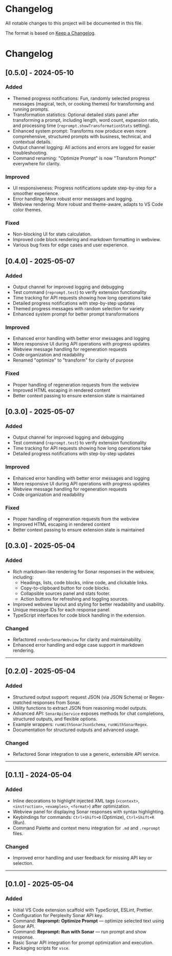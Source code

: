 # Changelog

All notable changes to this project will be documented in this file.

The format is based on [Keep a Changelog](https://keepachangelog.com/en/1.0.0/).

# Changelog

## [0.5.0] - 2024-05-10

### Added
- Themed progress notifications: Fun, randomly selected progress messages (magical, tech, or cooking themes) for transforming and running prompts.
- Transformation statistics: Optional detailed stats panel after transforming a prompt, including length, word count, expansion ratio, and processing time (`reprompt.showTransformationStats` setting).
- Enhanced system prompt: Transforms now produce even more comprehensive, structured prompts with business, technical, and contextual details.
- Output channel logging: All actions and errors are logged for easier troubleshooting.
- Command renaming: "Optimize Prompt" is now "Transform Prompt" everywhere for clarity.

### Improved
- UI responsiveness: Progress notifications update step-by-step for a smoother experience.
- Error handling: More robust error messages and logging.
- Webview rendering: More robust and theme-aware, adapts to VS Code color themes.

### Fixed
- Non-blocking UI for stats calculation.
- Improved code block rendering and markdown formatting in webview.
- Various bug fixes for edge cases and user experience.

## [0.4.0] - 2025-05-07

### Added
- Output channel for improved logging and debugging
- Test command (`reprompt.test`) to verify extension functionality
- Time tracking for API requests showing how long operations take
- Detailed progress notifications with step-by-step updates
- Themed progress messages with random selection for variety
- Enhanced system prompt for better prompt transformations

### Improved
- Enhanced error handling with better error messages and logging
- More responsive UI during API operations with progress updates
- Webview message handling for regeneration requests
- Code organization and readability
- Renamed "optimize" to "transform" for clarity of purpose

### Fixed
- Proper handling of regeneration requests from the webview
- Improved HTML escaping in rendered content
- Better context passing to ensure extension state is maintained

## [0.3.0] - 2025-05-07

### Added
- Output channel for improved logging and debugging
- Test command (`reprompt.test`) to verify extension functionality
- Time tracking for API requests showing how long operations take
- Detailed progress notifications with step-by-step updates

### Improved
- Enhanced error handling with better error messages and logging
- More responsive UI during API operations with progress updates
- Webview message handling for regeneration requests
- Code organization and readability

### Fixed
- Proper handling of regeneration requests from the webview
- Improved HTML escaping in rendered content
- Better context passing to ensure extension state is maintained

## [0.3.0] - 2025-05-04

### Added
- Rich markdown-like rendering for Sonar responses in the webview, including:
  - Headings, lists, code blocks, inline code, and clickable links.
  - Copy-to-clipboard button for code blocks.
  - Collapsible sources panel and stats footer.
  - Action buttons for refreshing and toggling sources.
- Improved webview layout and styling for better readability and usability.
- Unique message IDs for each response panel.
- TypeScript interfaces for code block handling in the extension.

### Changed
- Refactored `renderSonarWebview` for clarity and maintainability.
- Enhanced error handling and edge case support in markdown rendering.

---

## [0.2.0] - 2025-05-04

### Added
- Structured output support: request JSON (via JSON Schema) or Regex-matched responses from Sonar.
- Utility functions to extract JSON from reasoning model outputs.
- Advanced API: `SonarApiService` exposes methods for chat completions, structured outputs, and flexible options.
- Example wrappers: `runWithSonarJsonSchema`, `runWithSonarRegex`.
- Documentation for structured outputs and advanced usage.

### Changed
- Refactored Sonar integration to use a generic, extensible API service.

---

## [0.1.1] - 2024-05-04

### Added
- Inline decorations to highlight injected XML tags (`<context>`, `<instruction>`, `<examples>`, `<format>`) after optimization.
- Webview panel for displaying Sonar responses with syntax highlighting.
- Keybindings for commands: `Ctrl+Shift+O` (Optimize), `Ctrl+Shift+R` (Run).
- Command Palette and context menu integration for `.md` and `.reprompt` files.

### Changed
- Improved error handling and user feedback for missing API key or selection.

---

## [0.1.0] - 2025-05-04

### Added
- Initial VS Code extension scaffold with TypeScript, ESLint, Prettier.
- Configuration for Perplexity Sonar API key.
- Command: **Reprompt: Optimize Prompt** — optimize selected text using Sonar API.
- Command: **Reprompt: Run with Sonar** — run prompt and show response.
- Basic Sonar API integration for prompt optimization and execution.
- Packaging scripts for `vsce`.
